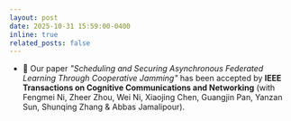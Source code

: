 ```yaml
---
layout: post
date: 2025-10-31 15:59:00-0400
inline: true
related_posts: false
---
```


  

- 📢 Our paper *"Scheduling and Securing Asynchronous Federated Learning Through Cooperative Jamming"* has been accepted by **IEEE Transactions on Cognitive Communications and Networking** (with Fengmei Ni, Zheer Zhou, Wei Ni, Xiaojing Chen, Guangjin Pan, Yanzan Sun, Shunqing Zhang & Abbas Jamalipour).


